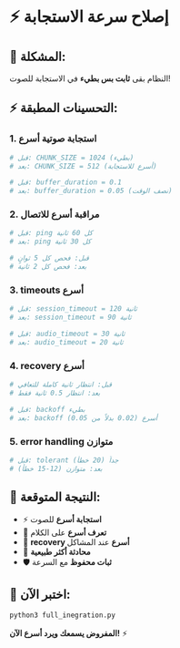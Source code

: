 # ⚡ إصلاح سرعة الاستجابة

## 🚨 المشكلة:
النظام بقى **ثابت بس بطيء** في الاستجابة للصوت!

## ⚡ التحسينات المطبقة:

### 1. استجابة صوتية أسرع
```python
# قبل: CHUNK_SIZE = 1024 (بطيء)
# بعد: CHUNK_SIZE = 512 (أسرع للاستجابة)

# قبل: buffer_duration = 0.1
# بعد: buffer_duration = 0.05 (نصف الوقت)
```

### 2. مراقبة أسرع للاتصال
```python
# قبل: ping كل 60 ثانية
# بعد: ping كل 30 ثانية

# قبل: فحص كل 5 ثوانٍ
# بعد: فحص كل 2 ثانية
```

### 3. timeouts أسرع
```python
# قبل: session_timeout = 120 ثانية
# بعد: session_timeout = 90 ثانية

# قبل: audio_timeout = 30 ثانية  
# بعد: audio_timeout = 20 ثانية
```

### 4. recovery أسرع
```python
# قبل: انتظار ثانية كاملة للتعافي
# بعد: انتظار 0.5 ثانية فقط

# قبل: backoff بطيء
# بعد: backoff أسرع (0.02 بدلاً من 0.05)
```

### 5. error handling متوازن
```python
# قبل: tolerant جداً (20 خطأ)
# بعد: متوازن (12-15 خطأ)
```

## 🎯 النتيجة المتوقعة:
- ⚡ **استجابة أسرع** للصوت
- 🎤 **تعرف أسرع** على الكلام
- 🔄 **recovery أسرع** عند المشاكل
- 💬 **محادثة أكثر طبيعية**
- 🛡️ **ثبات محفوظ** مع السرعة

## 🚀 اختبر الآن:
```bash
python3 full_inegration.py
```

**المفروض يسمعك ويرد أسرع الآن!** ⚡ 